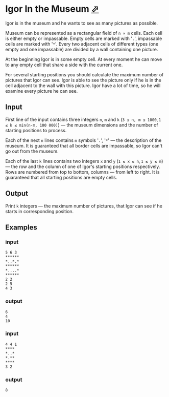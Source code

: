 # Igor In the Museum [⬀](https://codeforces.com/problemset/problem/598/D)

Igor is in the museum and he wants to see as many pictures as possible.

Museum can be represented as a rectangular field of `n × m` cells. Each cell is either empty or impassable. Empty cells are marked with '`.`', impassable cells are marked with '`*`'. Every two adjacent cells of different types (one empty and one impassable) are divided by a wall containing one picture.

At the beginning Igor is in some empty cell. At every moment he can move to any empty cell that share a side with the current one.

For several starting positions you should calculate the maximum number of pictures that Igor can see. Igor is able to see the picture only if he is in the cell adjacent to the wall with this picture. Igor have a lot of time, so he will examine every picture he can see.

## Input

First line of the input contains three integers `n`, `m` and `k` (`3 ≤ n, m ≤ 1000`, `1 ≤ k ≤ min(n·m, 100 000)`) — the museum dimensions and the number of starting positions to process.

Each of the next `n` lines contains `m` symbols '`.`', '`*`' — the description of the museum. It is guaranteed that all border cells are impassable, so Igor can't go out from the museum.

Each of the last `k` lines contains two integers `x` and `y` (`1 ≤ x ≤ n`, `1 ≤ y ≤ m`) — the row and the column of one of Igor's starting positions respectively. Rows are numbered from top to bottom, columns — from left to right. It is guaranteed that all starting positions are empty cells.

## Output

Print `k` integers — the maximum number of pictures, that Igor can see if he starts in corresponding position.

## Examples

### input
```
5 6 3
******
*..*.*
******
*....*
******
2 2
2 5
4 3
```

### output
```
6
4
10
```

### input
```
4 4 1
****
*..*
*.**
****
3 2
```

### output
```
8
```

